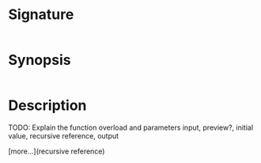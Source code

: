 # Signature
```vikid-signature
```

# Synopsis
```vikid-synopsis
```

# Description
TODO: Explain the function overload and parameters input, preview?, initial value, recursive reference, output

[more...](recursive reference)